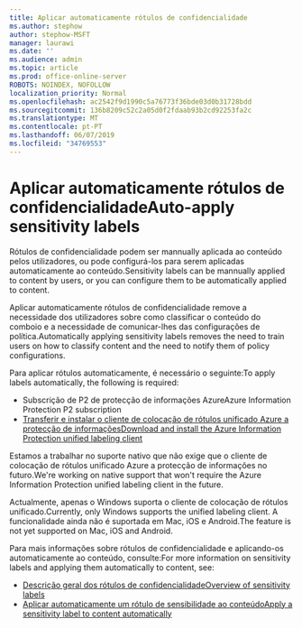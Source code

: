 ```yaml
---
title: Aplicar automaticamente rótulos de confidencialidade
ms.author: stephow
author: stephow-MSFT
manager: laurawi
ms.date: ''
ms.audience: admin
ms.topic: article
ms.prod: office-online-server
ROBOTS: NOINDEX, NOFOLLOW
localization_priority: Normal
ms.openlocfilehash: ac2542f9d1990c5a76773f36bde03d0b31728bdd
ms.sourcegitcommit: 136b8209c52c2a05d0f2fdaab93b2cd92253fa2c
ms.translationtype: MT
ms.contentlocale: pt-PT
ms.lasthandoff: 06/07/2019
ms.locfileid: "34769553"
---
```

# <a name="auto-apply-sensitivity-labels"></a><span data-ttu-id="5e39f-102">Aplicar automaticamente rótulos de confidencialidade</span><span class="sxs-lookup"><span data-stu-id="5e39f-102">Auto-apply sensitivity labels</span></span>

<span data-ttu-id="5e39f-103">Rótulos de confidencialidade podem ser mannually aplicada ao conteúdo pelos utilizadores, ou pode configurá-los para serem aplicadas automaticamente ao conteúdo.</span><span class="sxs-lookup"><span data-stu-id="5e39f-103">Sensitivity labels can be mannually applied to content by users, or you can configure them to be automatically applied to content.</span></span>

<span data-ttu-id="5e39f-104">Aplicar automaticamente rótulos de confidencialidade remove a necessidade dos utilizadores sobre como classificar o conteúdo do comboio e a necessidade de comunicar-lhes das configurações de política.</span><span class="sxs-lookup"><span data-stu-id="5e39f-104">Automatically applying sensitivity labels removes the need to train users on how to classify content and the need to notify them of policy configurations.</span></span>

<span data-ttu-id="5e39f-105">Para aplicar rótulos automaticamente, é necessário o seguinte:</span><span class="sxs-lookup"><span data-stu-id="5e39f-105">To apply labels automatically, the following is required:</span></span>

- <span data-ttu-id="5e39f-106">Subscrição de P2 de protecção de informações Azure</span><span class="sxs-lookup"><span data-stu-id="5e39f-106">Azure Information Protection P2 subscription</span></span>
- [<span data-ttu-id="5e39f-107">Transferir e instalar o cliente de colocação de rótulos unificado Azure a protecção de informações</span><span class="sxs-lookup"><span data-stu-id="5e39f-107">Download and install the Azure Information Protection unified labeling client</span></span>](https://docs.microsoft.com/azure/information-protection/rms-client/install-unifiedlabelingclient-app)

<span data-ttu-id="5e39f-108">Estamos a trabalhar no suporte nativo que não exige que o cliente de colocação de rótulos unificado Azure a protecção de informações no futuro.</span><span class="sxs-lookup"><span data-stu-id="5e39f-108">We're working on native support that won't require the Azure Information Protection unified labeling client in the future.</span></span>

<span data-ttu-id="5e39f-109">Actualmente, apenas o Windows suporta o cliente de colocação de rótulos unificado.</span><span class="sxs-lookup"><span data-stu-id="5e39f-109">Currently, only Windows supports the unified labeling client.</span></span>  <span data-ttu-id="5e39f-110">A funcionalidade ainda não é suportada em Mac, iOS e Android.</span><span class="sxs-lookup"><span data-stu-id="5e39f-110">The feature is not yet supported on Mac, iOS and Android.</span></span>

<span data-ttu-id="5e39f-111">Para mais informações sobre rótulos de confidencialidade e aplicando-os automaticamente ao conteúdo, consulte:</span><span class="sxs-lookup"><span data-stu-id="5e39f-111">For more information on sensitivity labels and applying them automatically to content,  see:</span></span>

- [<span data-ttu-id="5e39f-112">Descrição geral dos rótulos de confidencialidade</span><span class="sxs-lookup"><span data-stu-id="5e39f-112">Overview of sensitivity labels</span></span>](https://docs.microsoft.com/office365/securitycompliance/sensitivity-labels)
- [<span data-ttu-id="5e39f-113">Aplicar automaticamente um rótulo de sensibilidade ao conteúdo</span><span class="sxs-lookup"><span data-stu-id="5e39f-113">Apply a sensitivity label to content automatically</span></span>](https://docs.microsoft.com/office365/securitycompliance/apply_sensitivity_label_automatically)